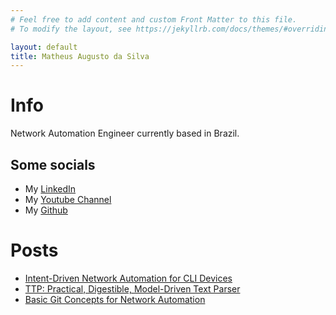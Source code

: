 ```yaml
---
# Feel free to add content and custom Front Matter to this file.
# To modify the layout, see https://jekyllrb.com/docs/themes/#overriding-theme-defaults

layout: default
title: Matheus Augusto da Silva
---
```

# Info
Network Automation Engineer currently based in Brazil.

## Some socials
+ My [LinkedIn](https://www.linkedin.com/in/matheusaugustodasilva/)
+ My [Youtube Channel](https://www.youtube.com/MatheusAugustodaSilva)
+ My [Github](https://github.com/matman26)

# Posts
+ [Intent-Driven Network Automation for CLI Devices](https://matman26.github.io/posts/intent-based-cli-devices-controller)
+ [TTP: Practical, Digestible, Model-Driven Text Parser](https://matman26.github.io/posts/ttp-practical-digestible-model-driven-parser)
+ [Basic Git Concepts for Network Automation](https://matman26.github.io/posts/git-distributed-version-control)
